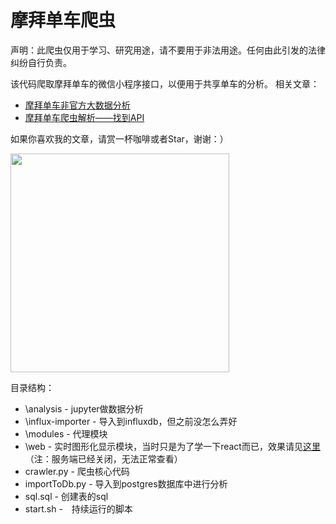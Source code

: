 摩拜单车爬虫
======================
声明：此爬虫仅用于学习、研究用途，请不要用于非法用途。任何由此引发的法律纠纷自行负责。

该代码爬取摩拜单车的微信小程序接口，以便用于共享单车的分析。
相关文章：

* [摩拜单车非官方大数据分析](http://www.jianshu.com/p/2a20d2a97ac0)
* [摩拜单车爬虫解析——找到API](http://www.jianshu.com/p/07225f301fc4)

如果你喜欢我的文章，请赏一杯咖啡或者Star，谢谢：）

<img src="https://s21.postimg.org/58f67s3dz/Wechat_IMG20.jpg" width="350">


目录结构：

* \analysis - jupyter做数据分析
* \influx-importer - 导入到influxdb，但之前没怎么弄好
* \modules - 代理模块
* \web - 实时图形化显示模块，当时只是为了学一下react而已，效果请见[这里](http://www.april1985.com/mobike)（注：服务端已经关闭，无法正常查看）
* crawler.py - 爬虫核心代码
* importToDb.py - 导入到postgres数据库中进行分析
* sql.sql - 创建表的sql
* start.sh -　持续运行的脚本
